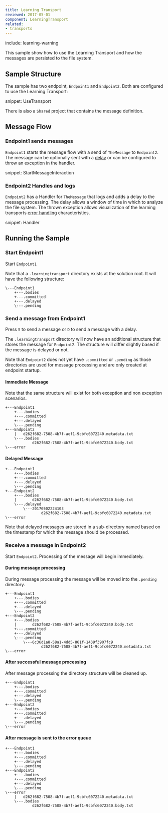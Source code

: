 ```yaml
---
title: Learning Transport
reviewed: 2017-05-01
component: LearningTransport
related:
- transports
---
```



include: learning-warning

This sample show how to use the Learning Transport and how the messages are persisted to the file system.


## Sample Structure

The sample has two endpoint, `Endpoint1` and `Endpoint2`. Both are configured to use the Learning Transport:

snippet: UseTransport

There is also a `Shared` project that contains the message definition.


## Message Flow


### Endpoint1 sends messages

`Endpoint1` starts the message flow with a send of `TheMessage` to `Endpoint2`. The message can be optionally sent with a [delay](/nservicebus/messaging/delayed-delivery.md) or can be configured to throw an exception in the handler.

snippet: StartMessageInteraction


### Endpoint2 Handles and logs

`Endpoint2` has a Handler for `TheMessage` that logs and adds a delay to the message processing. The delay allows a window of time in which to analyze the file system. The thrown exception allows visualization of the learning transports [error handling](/nservicebus/recoverability/configure-error-handling.md) characteristics.

snippet: Handler


## Running the Sample


### Start Endpoint1

Start `Endpoint1`

Note that a `.learningtransport` directory exists at the solution root. It will have the following structure:

<!-- tree /A /F |clip-->
```
\---Endpoint1
    +---.bodies
    +---.committed
    +---.delayed
    \---.pending
```


### Send a message from Endpoint1

Press `S` to send a message or `D` to send a message with a delay.

The `.learningtransport` directory will now have an additional structure that stores the message for `Endpoint2`. The structure will differ slightly based if the message is delayed or not.

Note that `Endpoint2` does not yet have `.committed` or `.pending` as those directories are used for message processing and are only created at endpoint startup.


#### Immediate Message

Note that the same structure will exist for both exception and non exception scenarios.

```
+---Endpoint1
    +---.bodies
    +---.committed
    +---.delayed
    \---.pending
+---Endpoint2
    |   d262f682-7508-4b7f-aef1-9cbfc6072240.metadata.txt
    \---.bodies
            d262f682-7508-4b7f-aef1-9cbfc6072240.body.txt
\---error
```


#### Delayed Message

```
+---Endpoint1
    +---.bodies
    +---.committed
    +---.delayed
    \---.pending
+---Endpoint2
    +---.bodies
    |       d262f682-7508-4b7f-aef1-9cbfc6072240.body.txt
    \---.delayed
        \---20170502224103
                d262f682-7508-4b7f-aef1-9cbfc6072240.metadata.txt
\---error
```

Note that delayed messages are stored in a sub-directory named based on the timestamp for which the message should be processed.


### Receive a message in Endpoint2

Start `Endpoint2`. Processing of the message will begin immediately.


#### During message processing

During message processing the message will be moved into the `.pending` directory.

```
+---Endpoint1
    +---.bodies
    +---.committed
    +---.delayed
    \---.pending
+---Endpoint2
    +---.bodies
    |       d262f682-7508-4b7f-aef1-9cbfc6072240.body.txt
    +---.committed
    +---.delayed
    \---.pending
        \---6c36d1a8-58a1-4dd5-861f-1439f3907fc9
                d262f682-7508-4b7f-aef1-9cbfc6072240.metadata.txt
\---error
```


#### After successful message processing

After message processing the directory structure will be cleaned up.

```
+---Endpoint1
    +---.bodies
    +---.committed
    +---.delayed
    \---.pending
+---Endpoint2
    +---.bodies
    +---.committed
    +---.delayed
    \---.pending
\---error
```


#### After message is sent to the error queue

```
+---Endpoint1
    +---.bodies
    +---.committed
    +---.delayed
    \---.pending
+---Endpoint2
    +---.bodies
    +---.committed
    +---.delayed
    \---.pending
\---error
    |   d262f682-7508-4b7f-aef1-9cbfc6072240.metadata.txt
    \---.bodies
            d262f682-7508-4b7f-aef1-9cbfc6072240.body.txt
```
